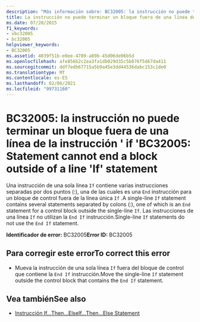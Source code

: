 ```yaml
---
description: "Más información sobre: BC32005: la instrucción no puede terminar un bloque fuera de una línea de la instrucción ' if '"
title: La instrucción no puede terminar un bloque fuera de una línea de la instrucción 'If'
ms.date: 07/20/2015
f1_keywords:
- vbc32005
- bc32005
helpviewer_keywords:
- BC32005
ms.assetid: 4039f51b-e0ee-4789-a89b-45d06de06b5d
ms.openlocfilehash: afe856b2c2ea3fa1db029d35c5b876f5d67da411
ms.sourcegitcommit: ddf7edb67715a5b9a45e3dd44536dabc153c1de0
ms.translationtype: MT
ms.contentlocale: es-ES
ms.lasthandoff: 02/06/2021
ms.locfileid: "99731160"
---
```

# <a name="bc32005-statement-cannot-end-a-block-outside-of-a-line-if-statement"></a><span data-ttu-id="af856-103">BC32005: la instrucción no puede terminar un bloque fuera de una línea de la instrucción ' if '</span><span class="sxs-lookup"><span data-stu-id="af856-103">BC32005: Statement cannot end a block outside of a line 'If' statement</span></span>

<span data-ttu-id="af856-104">Una instrucción de una sola línea `If` contiene varias instrucciones separadas por dos puntos (:), una de las cuales es una `End` instrucción para un bloque de control fuera de la línea única `If` .</span><span class="sxs-lookup"><span data-stu-id="af856-104">A single-line `If` statement contains several statements separated by colons (:), one of which is an `End` statement for a control block outside the single-line `If`.</span></span> <span data-ttu-id="af856-105">Las instrucciones de una línea `If` no utilizan la `End If` instrucción.</span><span class="sxs-lookup"><span data-stu-id="af856-105">Single-line `If` statements do not use the `End If` statement.</span></span>

 <span data-ttu-id="af856-106">**Identificador de error:** BC32005</span><span class="sxs-lookup"><span data-stu-id="af856-106">**Error ID:** BC32005</span></span>

## <a name="to-correct-this-error"></a><span data-ttu-id="af856-107">Para corregir este error</span><span class="sxs-lookup"><span data-stu-id="af856-107">To correct this error</span></span>

- <span data-ttu-id="af856-108">Mueva la instrucción de una sola línea `If` fuera del bloque de control que contiene la `End If` instrucción.</span><span class="sxs-lookup"><span data-stu-id="af856-108">Move the single-line `If` statement outside the control block that contains the `End If` statement.</span></span>

## <a name="see-also"></a><span data-ttu-id="af856-109">Vea también</span><span class="sxs-lookup"><span data-stu-id="af856-109">See also</span></span>

- [<span data-ttu-id="af856-110">Instrucción If...Then...Else</span><span class="sxs-lookup"><span data-stu-id="af856-110">If...Then...Else Statement</span></span>](../statements/if-then-else-statement.md)
